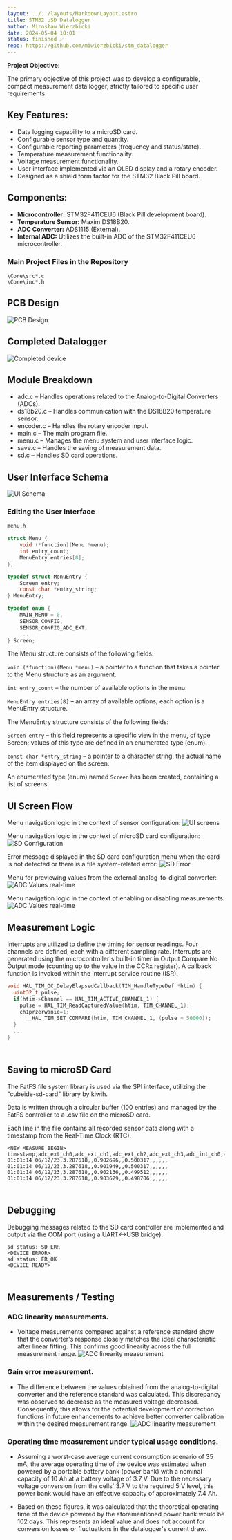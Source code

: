 ```yaml
---
layout: ../../layouts/MarkdownLayout.astro
title: STM32 μSD Datalogger
author: Mirosław Wierzbicki
date: 2024-05-04 10:01
status: finished ✅
repo: https://github.com/miwierzbicki/stm_datalogger
---
```


**Project Objective:**

The primary objective of this project was to develop a configurable, compact measurement data logger, strictly tailored to specific user requirements.

## Key Features:

- Data logging capability to a microSD card.
- Configurable sensor type and quantity.
- Configurable reporting parameters (frequency and status/state).
- Temperature measurement functionality.
- Voltage measurement functionality.
- User interface implemented via an OLED display and a rotary encoder.
- Designed as a shield form factor for the STM32 Black Pill board.

## Components:

- **Microcontroller:** STM32F411CEU6 (Black Pill development board).
- **Temperature Sensor:** Maxim DS18B20.
- **ADC Converter:** ADS1115 (External).
- **Internal ADC:** Utilizes the built-in ADC of the STM32F411CEU6 microcontroller.

### Main Project Files in the Repository

```
\Core\src*.c
\Core\inc*.h
```

## PCB Design

![PCB Design](/imgs/PCB.png)

## Completed Datalogger

![Completed device](/imgs/PCB_soldered.jpg)

## Module Breakdown

- adc.c – Handles operations related to the Analog-to-Digital Converters (ADCs).
- ds18b20.c – Handles communication with the DS18B20 temperature sensor.
- encoder.c – Handles the rotary encoder input.
- main.c – The main program file.
- menu.c – Manages the menu system and user interface logic.
- save.c – Handles the saving of measurement data.
- sd.c – Handles SD card operations.

## User Interface Schema

![UI Schema](/imgs/UI_schema.jpg)

### Editing the User Interface

```c
menu.h

struct Menu {
    void (*function)(Menu *menu);
    int entry_count;
    MenuEntry entries[8];
};

typedef struct MenuEntry {
    Screen entry;
    const char *entry_string;
} MenuEntry;

typedef enum {
    MAIN_MENU = 0,
    SENSOR_CONFIG,
    SENSOR_CONFIG_ADC_EXT,
    ...
} Screen;
```

The Menu structure consists of the following fields:

`void (*function)(Menu *menu)` – a pointer to a function that takes a pointer to the Menu structure as an argument.

`int entry_count` – the number of available options in the menu.

`MenuEntry entries[8]` – an array of available options; each option is a MenuEntry structure.

The MenuEntry structure consists of the following fields:

`Screen entry` – this field represents a specific view in the menu, of type Screen; values of this type are defined in an enumerated type (enum).

`const char *entry_string` – a pointer to a character string, the actual name of the item displayed on the screen.

An enumerated type (enum) named `Screen` has been created, containing a list of screens.

## UI Screen Flow
Menu navigation logic in the context of sensor configuration:
![UI screens](/imgs/Menu_options.jpg)

Menu navigation logic in the context of microSD card configuration:
![SD Configuration](/imgs/sd_config.png)

Error message displayed in the SD card configuration menu when the card is not detected or there is a file system-related error:
![SD Error](/imgs/sd_err.png)

Menu for previewing values from the external analog-to-digital converter:
![ADC Values real-time](/imgs/adc_values.png)

Menu navigation logic in the context of enabling or disabling measurements:
![ADC Values real-time](/imgs/change_state.png)


## Measurement Logic

Interrupts are utilized to define the timing for sensor readings. Four channels are defined, each with a different sampling rate. Interrupts are generated using the microcontroller's built-in timer in Output Compare No Output mode (counting up to the value in the CCRx register). A callback function is invoked within the interrupt service routine (ISR).

```c
void HAL_TIM_OC_DelayElapsedCallback(TIM_HandleTypeDef *htim) {
  uint32_t pulse;
  if(htim->Channel == HAL_TIM_ACTIVE_CHANNEL_1) {
    pulse = HAL_TIM_ReadCapturedValue(htim, TIM_CHANNEL_1);
    ch1przerwanie=1;
      __HAL_TIM_SET_COMPARE(htim, TIM_CHANNEL_1, (pulse + 50000));
  }
  ...
}
  ```

## <br>Saving to microSD Card

The FatFS file system library is used via the SPI interface, utilizing the "cubeide-sd-card" library by kiwih.

Data is written through a circular buffer (100 entries) and managed by the FatFS controller to a .csv file on the microSD card.

Each line in the file contains all recorded sensor data along with a timestamp from the Real-Time Clock (RTC).

```csv
<NEW_MEASURE_BEGIN>
timestamp,adc_ext_ch0,adc_ext_ch1,adc_ext_ch2,adc_ext_ch3,adc_int_ch0,adc_int_ch1,adc_int_ch2,adc_int_ch3,ds18b20_1,ds18b20_2,ds18b20_3
01:01:14 06/12/23,3.287618,,0.902696,,0.500317,,,,,,
01:01:14 06/12/23,3.287618,,0.901949,,0.500317,,,,,,
01:01:14 06/12/23,3.287618,,0.902136,,0.499512,,,,,,
01:01:14 06/12/23,3.287618,,0.903629,,0.498706,,,,,,
```

## <br>Debugging

Debugging messages related to the SD card controller are implemented and output via the COM port (using a UART<->USB bridge). 

```
sd status: SD ERR
<DEVICE ERROR>
sd status: FR_OK
<DEVICE READY>
```

## <br>Measurements / Testing

###   ADC linearity measurements.
* Voltage measurements compared against a reference standard show that the converter's response closely matches the ideal characteristic after linear fitting. This confirms good linearity across the full measurement range.
![ADC linearity measurement](/imgs/ADC_measure.jpg)
###  Gain error measurement.
* The difference between the values obtained from the analog-to-digital converter and the reference standard was calculated. This discrepancy was observed to decrease as the measured voltage decreased. Consequently, this allows for the potential development of correction functions in future enhancements to achieve better converter calibration within the desired measurement range.
![ADC linearity measurement](/imgs/ADC_measure_delta.jpg)
###   Operating time measurement under typical usage conditions.
* Assuming a worst-case average current consumption scenario of 35 mA, the average operating time of the device was estimated when powered by a portable battery bank (power bank) with a nominal capacity of 10 Ah at a battery voltage of 3.7 V. Due to the necessary voltage conversion from the cells' 3.7 V to the required 5 V level, this power bank would have an effective capacity of approximately 7.4 Ah.

* Based on these figures, it was calculated that the theoretical operating time of the device powered by the aforementioned power bank would be 102 days. This represents an ideal value and does not account for conversion losses or fluctuations in the datalogger's current draw.